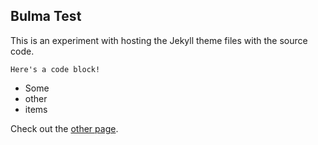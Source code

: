 ## Bulma Test
This is an experiment with hosting the Jekyll theme files with the source code.

    Here's a code block!

* Some
* other
* items

Check out the [other page].

[other page]: other